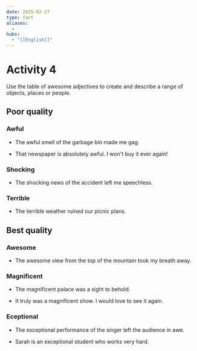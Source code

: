 ```yaml
---
date: 2025-02-27
type: fact
aliases:
  -
hubs:
  - "[[English]]"
---
```


# Activity 4

Use the table of awesome adjectives to create and describe a range of objects, places or people.


## Poor quality

### Awful

- The awful smell of the garbage bin made me gag.

- That newspaper is absolutely awful. I won't buy it ever again!

### Shocking

- The shocking news of the accident left me speechless.

### Terrible

- The terrible weather ruined our picnic plans.


## Best quality

### Awesome

- The awesome view from the top of the mountain took my breath away.

### Magnificent

- The magnificent palace was a sight to behold.

- It truly was a magnificent show. I would love to see it again.

### Eceptional

- The exceptional performance of the singer left the audience in awe.

- Sarah is an exceptional student who works very hard.






